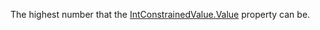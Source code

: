 The highest number that the [IntConstrainedValue.Value](https://developer.roblox.com/en-us/api-reference/property/IntConstrainedValue/Value) property can be.
